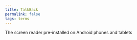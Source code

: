 ```yaml
---
title: TalkBack
permalink: false
tags: terms
---
```

The screen reader pre-installed on Android phones and tablets